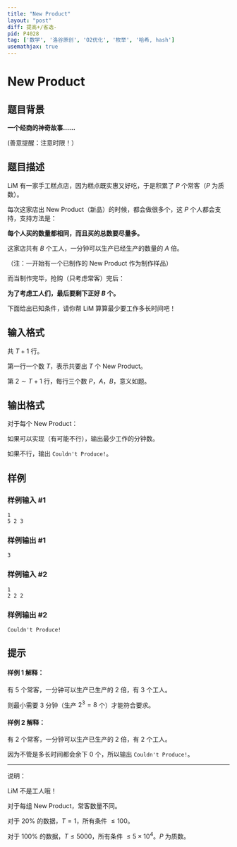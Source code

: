 ```yaml
---
title: "New Product"
layout: "post"
diff: 提高+/省选-
pid: P4028
tag: ['数学', '洛谷原创', 'O2优化', '枚举', '哈希, hash']
usemathjax: true
---
```


# New Product
## 题目背景

**一个经商的神奇故事……**

(善意提醒：注意时限！）

## 题目描述

LiM 有一家手工糕点店，因为糕点既实惠又好吃，于是积累了 $P$ 个常客（$P$ 为质数）。

每次这家店出 New Product（新品）的时候，都会做很多个，这 $P$ 个人都会支持，支持方法是：

**每个人买的数量都相同，而且买的总数要尽量多。**

这家店共有 $B$ 个工人，一分钟可以生产已经生产的数量的 $A$ 倍。

（注：一开始有一个已制作的 New Product 作为制作样品）

而当制作完毕，抢购（只考虑常客）完后：

**为了考虑工人们，最后要剩下正好 $B$ 个。**

下面给出已知条件，请你帮 LiM 算算最少要工作多长时间吧！
## 输入格式



共 $T+1$ 行。

第一行一个数 $T$，表示共要出 $T$ 个 New Product。

第 $2 \sim T+1$ 行，每行三个数 $P$，$A$，$B$，意义如题。
## 输出格式


对于每个 New Product：

如果可以实现（有可能不行），输出最少工作的分钟数。

如果不行，输出 `Couldn't Produce!`。
## 样例

### 样例输入 #1
```
1
5 2 3
```
### 样例输出 #1
```
3
```
### 样例输入 #2
```
1
2 2 2
```
### 样例输出 #2
```
Couldn't Produce!
```
## 提示



#### 样例 $1$ 解释：

有 $5$ 个常客，一分钟可以生产已生产的 $2$ 倍，有 $3$ 个工人。

则最小需要 $3$ 分钟（生产 $2^3=8$ 个）才能符合要求。

#### 样例 $2$ 解释：

有 $2$ 个常客，一分钟可以生产已生产的 $2$ 倍，有 $2$ 个工人。

因为不管是多长时间都会余下 $0$ 个，所以输出 `Couldn't Produce!`。


----------------------------------------------

说明：

LiM 不是工人哦！

对于每组 New Product，常客数量不同。

对于 $20\%$ 的数据，$T=1$，所有条件 $\leqslant 100$。

对于 $100\%$ 的数据，$T \leqslant 5000$，所有条件 $\leqslant 5 \times 10^4$。$P$ 为质数。
